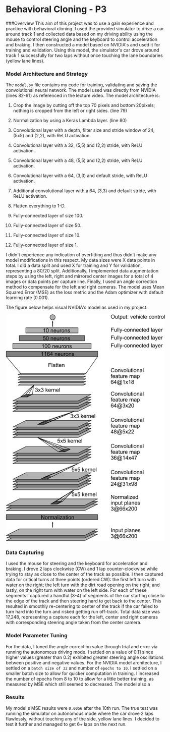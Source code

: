 # Behavioral Cloning - P3

###Overview
This aim of this project was to use a gain experience and practice with behavioral cloning. I used the provided simulator to drive a car around track 1 and collected data based on my driving ability using the mouse to control steering angle and the keyboard to control acceleration and braking. I then constructed a model based on NVIDIA's and used it for training and validation. Using this model, the simulator's car drove around track 1 successfully for two laps without once touching the lane boundaries (yellow lane lines).

### Model Architecture and Strategy
The `model.py` file contains my code for training, validating and saving the convolutional neural network. The model used was directly from NVIDIA (lines 82-91) as referenced in the lecture video. The model architecture is:

1. Crop the image by cutting off the top 70 pixels and bottom 20pixels; nothing is cropped from the left or right sides. (line 79)
2. Normalization by using a Keras Lambda layer. (line 80)

3. Convolutional layer with a depth, filter size and stride window of 24, (5x5) and (2,2), with ReLU activation.
4. Convolutional layer with a 32, (5,5) and (2,2) stride, with ReLU activation.
5. Convolutional layer with a 48, (5,5) and (2,2) stride, with ReLU activation.
6. Convolutional layer with a 64, (3,3) and default stride, with ReLU activation.
7. Additional convolutional layer with a 64, (3,3) and default stride, with ReLU activation.
8. Flatten everything to 1-D.
9. Fully-connected layer of size 100.
10. Fully-connected layer of size 50.
11. Fully-connected layer of size 10.
12. Fully-connected layer of size 1.

I didn't experience any indication of overfitting and thus didn't make any model modifications in this respect. My data sizes were X data points in total. I did a data split and used X for training and Y for validation, representing a 80/20 split. Additionally, I implemented data augmentation steps by using the left, right and mirrored center images for a total of 4 images or data points per capture line. Finally, I used an angle correction method to compensate for the left and right cameras.
The model uses Mean Squared Error (MSE) as the loss metric and the Adam optimizer with default learning rate (0.001).

The figure below helps visual NVIDIA's model as used in my project.

[arch]: ./NVIDIA_arch.png
![NVIDIA End-to-End Deep Learning for Self Driving Cars][arch]

### Data Capturing
I used the mouse for steering and the keyboard for acceleration and braking. I drove 2 laps clockwise (CW) and 1 lap counter-clockwise while trying to stay as close to the center of the track as possible. I then captured data for critical turns at three points (ordered CW): the first left turn with water on the right; the left turn with the dirt road opening on the right; and lastly, on the right turn with water on the left side. For each of these segments I captured a handful (3-4) of segments of the car starting close to the edge of the track and then steering hard to get back to the center. This resulted in smoothly re-centering to center of the track if the car failed to turn hard into the turn and risked getting run off-track. Total data size was 17,248, representing a capture each for the left, center and right cameras with corresponding steering angle taken from the center camera.

### Model Parameter Tuning
For the data, I tuned the angle correction value through trial and error via running the autonomous driving mode. I settled on a value of 0.11 since higher values (greater than 0.2) exhibited greater steering angle oscillations between positive and negative values.
For the NVIDIA model architecture, I settled on a `batch size of 32` and number of `epochs to 10`. I settled on a smaller batch size to allow for quicker computation in training. I increased the number of epochs from 8 to 10 to allow for a little better training, as measured by MSE which still seemed to decreased.
The model also a

### Results
My model's MSE results were `0.0056` after the 10th run. The true test was running the simulator on autonomous mode where the car drove 2 laps flawlessly, without touching any of the side, yellow lane lines. I decided to test it further and managed to get 6+ laps on the next run.
